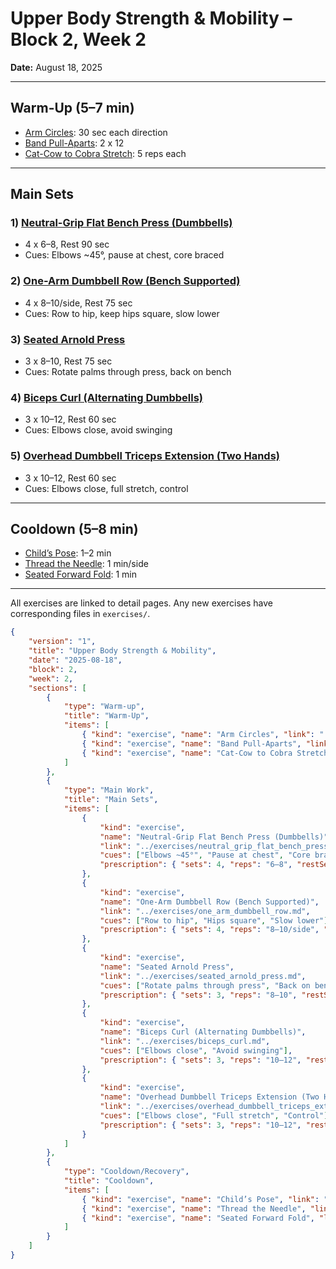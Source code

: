 # Upper Body Strength & Mobility – Block 2, Week 2
**Date:** August 18, 2025

---

## Warm-Up (5–7 min)
- [Arm Circles](../exercises/arm_circles.md): 30 sec each direction
- [Band Pull-Aparts](../exercises/band_pull_aparts.md): 2 x 12
- [Cat-Cow to Cobra Stretch](../exercises/cat_cow_to_cobra_stretch.md): 5 reps each

---

## Main Sets

### 1) [Neutral-Grip Flat Bench Press (Dumbbells)](../exercises/neutral_grip_flat_bench_press.md)
- 4 x 6–8, Rest 90 sec
- Cues: Elbows ~45°, pause at chest, core braced

### 2) [One-Arm Dumbbell Row (Bench Supported)](../exercises/one_arm_dumbbell_row.md)
- 4 x 8–10/side, Rest 75 sec
- Cues: Row to hip, keep hips square, slow lower

### 3) [Seated Arnold Press](../exercises/seated_arnold_press.md)
- 3 x 8–10, Rest 75 sec
- Cues: Rotate palms through press, back on bench

### 4) [Biceps Curl (Alternating Dumbbells)](../exercises/biceps_curl.md)
- 3 x 10–12, Rest 60 sec
- Cues: Elbows close, avoid swinging

### 5) [Overhead Dumbbell Triceps Extension (Two Hands)](../exercises/overhead_dumbbell_triceps_extension.md)
- 3 x 10–12, Rest 60 sec
- Cues: Elbows close, full stretch, control

---

## Cooldown (5–8 min)
- [Child’s Pose](../exercises/childs_pose.md): 1–2 min
- [Thread the Needle](../exercises/thread_the_needle.md): 1 min/side
- [Seated Forward Fold](../exercises/seated_forward_fold.md): 1 min

---

All exercises are linked to detail pages. Any new exercises have corresponding files in `exercises/`.

```json session-structure
{
	"version": "1",
	"title": "Upper Body Strength & Mobility",
	"date": "2025-08-18",
	"block": 2,
	"week": 2,
	"sections": [
		{
			"type": "Warm-up",
			"title": "Warm-Up",
			"items": [
				{ "kind": "exercise", "name": "Arm Circles", "link": "../exercises/arm_circles.md", "prescription": { "timeSeconds": 30 } },
				{ "kind": "exercise", "name": "Band Pull-Aparts", "link": "../exercises/band_pull_aparts.md", "prescription": { "sets": 2, "reps": 12 } },
				{ "kind": "exercise", "name": "Cat-Cow to Cobra Stretch", "link": "../exercises/cat_cow_to_cobra_stretch.md", "prescription": { "reps": 5 } }
			]
		},
		{
			"type": "Main Work",
			"title": "Main Sets",
			"items": [
				{
					"kind": "exercise",
					"name": "Neutral-Grip Flat Bench Press (Dumbbells)",
					"link": "../exercises/neutral_grip_flat_bench_press.md",
					"cues": ["Elbows ~45°", "Pause at chest", "Core braced"],
					"prescription": { "sets": 4, "reps": "6–8", "restSeconds": 90 }
				},
				{
					"kind": "exercise",
					"name": "One-Arm Dumbbell Row (Bench Supported)",
					"link": "../exercises/one_arm_dumbbell_row.md",
					"cues": ["Row to hip", "Hips square", "Slow lower"],
					"prescription": { "sets": 4, "reps": "8–10/side", "restSeconds": 75 }
				},
				{
					"kind": "exercise",
					"name": "Seated Arnold Press",
					"link": "../exercises/seated_arnold_press.md",
					"cues": ["Rotate palms through press", "Back on bench"],
					"prescription": { "sets": 3, "reps": "8–10", "restSeconds": 75 }
				},
				{
					"kind": "exercise",
					"name": "Biceps Curl (Alternating Dumbbells)",
					"link": "../exercises/biceps_curl.md",
					"cues": ["Elbows close", "Avoid swinging"],
					"prescription": { "sets": 3, "reps": "10–12", "restSeconds": 60 }
				},
				{
					"kind": "exercise",
					"name": "Overhead Dumbbell Triceps Extension (Two Hands)",
					"link": "../exercises/overhead_dumbbell_triceps_extension.md",
					"cues": ["Elbows close", "Full stretch", "Control"],
					"prescription": { "sets": 3, "reps": "10–12", "restSeconds": 60 }
				}
			]
		},
		{
			"type": "Cooldown/Recovery",
			"title": "Cooldown",
			"items": [
				{ "kind": "exercise", "name": "Child’s Pose", "link": "../exercises/childs_pose.md", "prescription": { "holdSeconds": 60 } },
				{ "kind": "exercise", "name": "Thread the Needle", "link": "../exercises/thread_the_needle.md", "prescription": { "holdSeconds": 60 } },
				{ "kind": "exercise", "name": "Seated Forward Fold", "link": "../exercises/seated_forward_fold.md", "prescription": { "holdSeconds": 60 } }
			]
		}
	]
}
```
